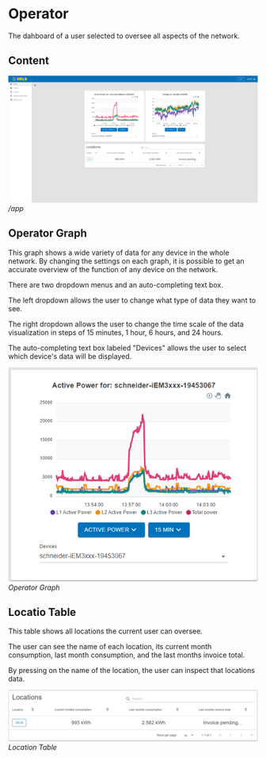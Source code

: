 # Operator

<div style="display: none;">
  \page user-operator Operator
</div>

The dahboard of a user selected to oversee all aspects of the network.

## Content

![LocationHomePage](../../assets/ENOperatorHomePage.png) _/app_

## Operator Graph

This graph shows a wide variety of data for any device in the whole network. By
changing the settings on each graph, it is possible to get an accurate overview
of the function of any device on the network.

There are two dropdown menus and an auto-completing text box.

The left dropdown allows the user to change what type of data they want to see.

The right dropdown allows the user to change the time scale of the data
visualization in steps of 15 minutes, 1 hour, 6 hours, and 24 hours.

The auto-completing text box labeled "Devices" allows the user to select which
device's data will be displayed.

![ENOperatorGraph](../../assets/ENOperatorGraph.png) _Operator Graph_

## Locatio Table

This table shows all locations the current user can oversee.

The user can see the name of each location, its current month consumption, last
month consumption, and the last months invoice total.

By pressing on the name of the location, the user can inspect that locations
data.

![ENLocationsTable](../../assets/ENLocationsTable.png) _Location Table_
